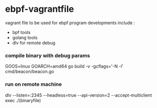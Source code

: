 # ebpf-vagrantfile

vagrant file to be used for ebpf program developments include :
- bpf tools 
- golang tools
- dlv for remote debug

### compile binary with debug params

GOOS=linux GOARCH=amd64 go build -v -gcflags='-N -l' cmd/beacon/beacon.go

### run on remote machine

dlv --listen=:2345 --headless=true --api-version=2 --accept-multiclient exec ./(binaryfile)

